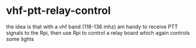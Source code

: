 # vhf-ptt-relay-control
 the idea is that with a vhf band (118-136 mhz) am handy to receive PTT signals to the Rpi, then use Rpi to control a relay board which again controls some lights
